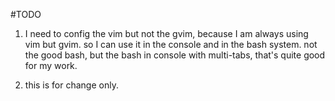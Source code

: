 #TODO
1.  I need to config the vim but not the gvim, because I am always using vim but gvim. so I can use it in the console and in the bash system. not the good bash, but the bash in console with multi-tabs, that's quite good for my work.

2.  this is for change only.

